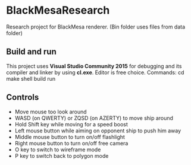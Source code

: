 # BlackMesaResearch

Research project for BlackMesa renderer.
(Bin folder uses files from data folder)

## Build and run
This project uses **Visual Studio Community 2015** for debugging and its
compiler and linker by using **cl.exe**. Editor is free choice.
Commands:
	cd make
	shell
	build
	run

## Controls
* Move mouse too look around
* WASD (on QWERTY) or ZQSD (on AZERTY) to move ship around
* Hold Shift key while moving for a speed boost
* Left mouse button while aiming on opponent ship to push him away
* Middle mouse button to turn on/off flashlight
* Right mouse button to turn on/off free camera
* O key to switch to wireframe mode
* P key to switch back to polygon mode